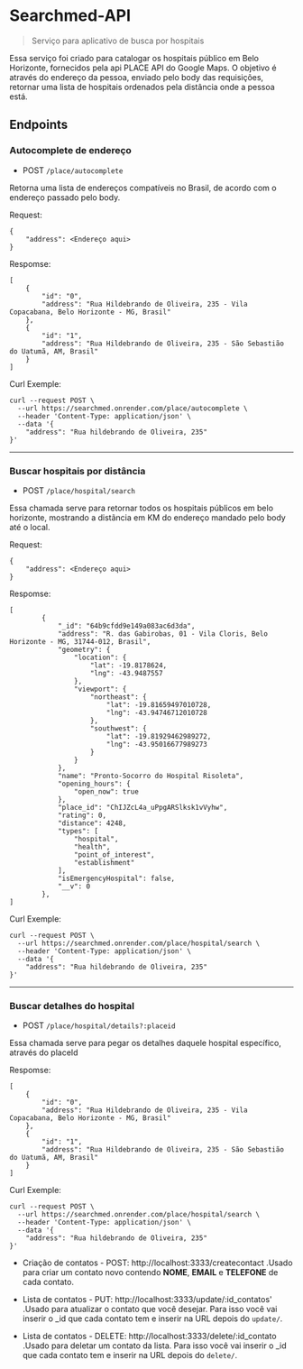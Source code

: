 # Searchmed-API
> Serviço para aplicativo de busca por hospitais

Essa serviço foi criado para catalogar os hospitais público em Belo Horizonte, fornecidos pela api PLACE API do Google Maps. O objetivo é através do endereço da pessoa, enviado
pelo body das requisições, retornar uma lista de hospitais ordenados pela distância onde a pessoa está.

## Endpoints
### Autocomplete de endereço 
- POST ```/place/autocomplete```
  
Retorna uma lista de endereços compatíveis no Brasil, de acordo com o endereço passado pelo body.

Request:
```
{
	"address": <Endereço aqui>
}
```

Respomse:
```
[
	{
		"id": "0",
		"address": "Rua Hildebrando de Oliveira, 235 - Vila Copacabana, Belo Horizonte - MG, Brasil"
	},
	{
		"id": "1",
		"address": "Rua Hildebrando de Oliveira, 235 - São Sebastião do Uatumã, AM, Brasil"
	}
]
```

Curl Exemple:
```
curl --request POST \
  --url https://searchmed.onrender.com/place/autocomplete \
  --header 'Content-Type: application/json' \
  --data '{
	"address": "Rua hildebrando de Oliveira, 235"
}'
```

---

### Buscar hospitais por distância
- POST ```/place/hospital/search```
  
Essa chamada serve para retornar todos os hospitais públicos em belo horizonte, mostrando a distãncia em KM do endereço mandado pelo body até o local.

Request:
```
{
	"address": <Endereço aqui>
}
```

Respomse:
```
[
		{
			"_id": "64b9cfdd9e149a083ac6d3da",
			"address": "R. das Gabirobas, 01 - Vila Cloris, Belo Horizonte - MG, 31744-012, Brasil",
			"geometry": {
				"location": {
					"lat": -19.8178624,
					"lng": -43.9487557
				},
				"viewport": {
					"northeast": {
						"lat": -19.81659497010728,
						"lng": -43.94746712010728
					},
					"southwest": {
						"lat": -19.81929462989272,
						"lng": -43.95016677989273
					}
				}
			},
			"name": "Pronto-Socorro do Hospital Risoleta",
			"opening_hours": {
				"open_now": true
			},
			"place_id": "ChIJZcL4a_uPpgARSlksk1vVyhw",
			"rating": 0,
			"distance": 4248,
			"types": [
				"hospital",
				"health",
				"point_of_interest",
				"establishment"
			],
			"isEmergencyHospital": false,
			"__v": 0
		},
]
```

Curl Exemple:
```
curl --request POST \
  --url https://searchmed.onrender.com/place/hospital/search \
  --header 'Content-Type: application/json' \
  --data '{
	"address": "Rua hildebrando de Oliveira, 235"
}'
```

---

### Buscar detalhes do hospital
- POST ```/place/hospital/details?:placeid```
  
Essa chamada serve para pegar os detalhes daquele hospital específico, através do placeId

Respomse:
```
[
	{
		"id": "0",
		"address": "Rua Hildebrando de Oliveira, 235 - Vila Copacabana, Belo Horizonte - MG, Brasil"
	},
	{
		"id": "1",
		"address": "Rua Hildebrando de Oliveira, 235 - São Sebastião do Uatumã, AM, Brasil"
	}
]
```

Curl Exemple:
```
curl --request POST \
  --url https://searchmed.onrender.com/place/hospital/search \
  --header 'Content-Type: application/json' \
  --data '{
	"address": "Rua hildebrando de Oliveira, 235"
}'
```

- Criação de contatos - POST: http://localhost:3333/createcontact
  .Usado para criar um contato novo contendo **NOME**, **EMAIL** e **TELEFONE** de cada contato.
  
- Lista de contatos - PUT: http://localhost:3333/update/:id_contatos'
  .Usado para atualizar o contato que você desejar. Para isso você vai inserir o _id que cada contato tem e inserir na URL depois do `update/`.  
  
- Lista de contatos - DELETE: http://localhost:3333/delete/:id_contato
  .Usado para deletar um contato da lista. Para isso você vai inserir o _id que cada contato tem e inserir na URL depois do `delete/`.
